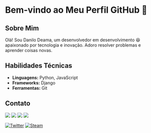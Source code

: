 # Bem-vindo ao Meu Perfil GitHub 👋

## Sobre Mim
Olá! Sou Danilo Deama, um desenvolvedor em desenvolvimento 😆 apaixonado por tecnologia e inovação. Adoro resolver problemas e aprender coisas novas.

## Habilidades Técnicas
- **Linguagens:** Python, JavaScript
- **Frameworks:** Django
- **Ferramentas:** Git

## Contato
<div>
<a href="https://instagram.com/danilodeama" target="_blank"><img loading="lazy" src="https://img.shields.io/badge/-Instagram-%23E4405F?style=for-the-badge&logo=instagram&logoColor=white" target="_blank"></a>
<a href="https://www.twitch.tv/dandeama" target="_blank"><img loading="lazy" src="https://img.shields.io/badge/Twitch-9146FF?style=for-the-badge&logo=twitch&logoColor=white" target="_blank"></a>
<a href = "mailto:danilodeama@gmail.com"><img loading="lazy" src="https://img.shields.io/badge/Gmail-D14836?style=for-the-badge&logo=gmail&logoColor=white" target="_blank"></a>
<a href="https://www.linkedin.com/in/danilodeama" target="_blank"><img loading="lazy" src="https://img.shields.io/badge/-LinkedIn-%230077B5?style=for-the-badge&logo=linkedin&logoColor=white" target="_blank"></a>   
</div>

[![Twitter](https://img.shields.io/badge/Twitter-blue?style=for-the-badge&logo=twitter&logoColor=white)](https://x.com/danilodeama)
[![Steam](https://img.shields.io/badge/DaniloDeama-steam-blue?logo=steam&logoColor=white)](https://steamcommunity.com/id/d4n1loooo)




